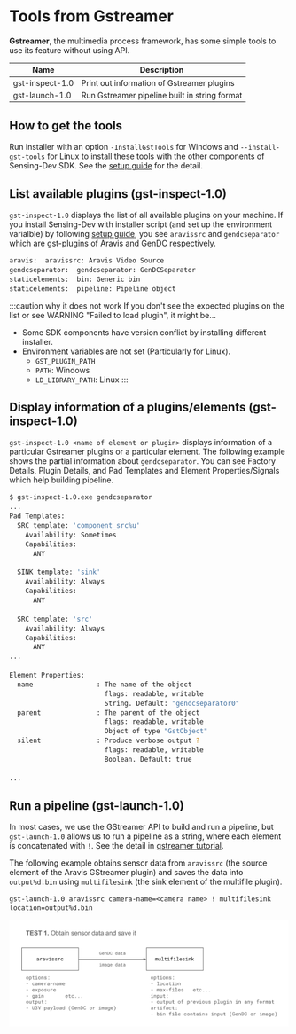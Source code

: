# Tools from Gstreamer

**Gstreamer**, the multimedia process framework, has some simple tools to use its feature without using API.

| Name | Description |
| --------   | ------- |
| gst-inspect-1.0 | Print out information of Gstreamer plugins |
| gst-launch-1.0 | Run Gstreamer pipeline built in string format |

## How to get the tools

Run installer with an option `-InstallGstTools` for Windows and `--install-gst-tools` for Linux to install these tools with the other components of Sensing-Dev SDK. See the [setup guide](../../startup-guide/software-stack.mdx) for the detail.

## List available plugins (gst-inspect-1.0)

`gst-inspect-1.0` displays the list of all available plugins on your machine. If you install Sensing-Dev with installer script (and set up the environment varialble) by following [setup guide](../../startup-guide/software-stack.mdx), you see `aravissrc` and `gendcseparator` which are gst-plugins of Aravis and GenDC respectively. 

```bash
aravis:  aravissrc: Aravis Video Source
gendcseparator:  gendcseparator: GenDCSeparator
staticelements:  bin: Generic bin
staticelements:  pipeline: Pipeline object
```

:::caution why it does not work
If you don't see the expected plugins on the list or see WARNING "Failed to load plugin", it might be...
* Some SDK components have version conflict by installing different installer.
* Environment variables are not set (Particularly for Linux).
  * `GST_PLUGIN_PATH`
  * `PATH`: Windows
  * `LD_LIBRARY_PATH`: Linux 
:::

## Display information of a plugins/elements (gst-inspect-1.0)

`gst-inspect-1.0 <name of element or plugin>` displays information of a particular Gstreamer plugins or a particular element. The following example shows the partial information about `gendcseparator`. You can see Factory Details, Plugin Details, and Pad Templates and Element Properties/Signals which help building pipeline.

```bash
$ gst-inspect-1.0.exe gendcseparator
...
Pad Templates:
  SRC template: 'component_src%u'
    Availability: Sometimes
    Capabilities:
      ANY

  SINK template: 'sink'
    Availability: Always
    Capabilities:
      ANY

  SRC template: 'src'
    Availability: Always
    Capabilities:
      ANY
...

Element Properties:
  name                : The name of the object
                        flags: readable, writable
                        String. Default: "gendcseparator0"
  parent              : The parent of the object
                        flags: readable, writable
                        Object of type "GstObject"
  silent              : Produce verbose output ?
                        flags: readable, writable
                        Boolean. Default: true

...
```

## Run a pipeline (gst-launch-1.0)

In most cases, we use the GStreamer API to build and run a pipeline, but `gst-launch-1.0` allows us to run a pipeline as a string, where each element is concatenated with `!`. See the detail in [gstreamer tutorial](../../tutorials/gstreamer/display-image.mdx).


The following example obtains sensor data from `aravissrc` (the source element of the Aravis GStreamer plugin) and saves the data into `output%d.bin` using `multifilesink` (the sink element of the multifile plugin).


```
gst-launch-1.0 aravissrc camera-name=<camera name> ! multifilesink location=output%d.bin
```

![gst-launch-1.0 example](./img/gst-launch-example.png)
